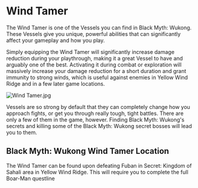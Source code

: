 # Wind Tamer

The Wind Tamer is one of the Vessels you can find in Black Myth: Wukong. These Vessels give you unique, powerful abilities that can significantly affect your gameplay and how you play. 

Simply equipping the Wind Tamer will significantly increase damage reduction during your playthrough, making it a great Vessel to have and arguably one of the best. Activating it during combat or exploration will massively increase your damage reduction for a short duration and grant immunity to strong winds, which is useful against enemies in Yellow Wind Ridge and in a few later game locations. 

![Wind Tamer.jpg](https://oyster.ignimgs.com/mediawiki/apis.ign.com/black-myth-wukong/5/58/Wind_Tamer.jpg)

Vessels are so strong by default that they can completely change how you approach fights, or get you through really tough, tight battles. There are only a few of them in the game, however. Finding Black Myth: Wukong's secrets and killing some of the Black Myth: Wukong secret bosses will lead you to them. 

## Black Myth: Wukong Wind Tamer Location

The Wind Tamer can be found upon defeating Fuban in Secret: Kingdom of Sahali area in Yellow Wind Ridge. This will require you to complete the full Boar-Man questline